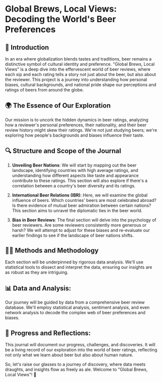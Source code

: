 # Global Brews, Local Views: Decoding the World's Beer Preferences

## 🍻 **Introduction**

In an era where globalization blends tastes and traditions, beer remains a distinctive symbol of cultural identity and preference. "Global Brews, Local Views" is a deep dive into the effervescent world of beer reviews, where each sip and each rating tells a story not just about the beer, but also about the reviewer. This project is a journey into understanding how personal biases, cultural backgrounds, and national pride shape our perceptions and ratings of beers from around the globe.

## 🌍 **The Essence of Our Exploration**

Our mission is to uncork the hidden dynamics in beer ratings, analyzing how a reviewer's personal preferences, their nationality, and their beer review history might skew their ratings. We're not just studying beers; we're exploring how people's backgrounds and biases influence their taste.

## 🔍 **Structure and Scope of the Journal**

1. **Unveiling Beer Nations**: We will start by mapping out the beer landscape, identifying countries with high average ratings, and understanding how different aspects like taste and appearance contribute to these ratings. This section will also explore if there's a correlation between a country's beer diversity and its ratings.

2. **International Beer Relations (IBR)**: Here, we will examine the global influence of beers. Which countries' beers are most celebrated abroad? Is there evidence of mutual beer admiration between certain nations? This section aims to unravel the diplomatic ties in the beer world.

3. **Bias in Beer Reviews**: The final section will delve into the psychology of beer reviewers. Are some reviewers consistently more generous or harsh? We will attempt to adjust for these biases and re-evaluate our earlier findings to see if the landscape of beer nations shifts.

## 🧑‍💻 **Methods and Methodology**

Each section will be underpinned by rigorous data analysis. We'll use statistical tools to dissect and interpret the data, ensuring our insights are as robust as they are intriguing.

## 📊 **Data and Analysis**: 
Our journey will be guided by data from a comprehensive beer review database. We'll employ statistical analysis, sentiment analysis, and even network analysis to decode the complex web of beer preferences and biases.

## 📝 **Progress and Reflections**: 
This journal will document our progress, challenges, and discoveries. It will be a living record of our exploration into the world of beer ratings, reflecting not only what we learn about beer but also about human nature.

So, let's raise our glasses to a journey of discovery, where data meets draughts, and insights flow as freely as ale. Welcome to "Global Brews, Local Views"! 🍺
